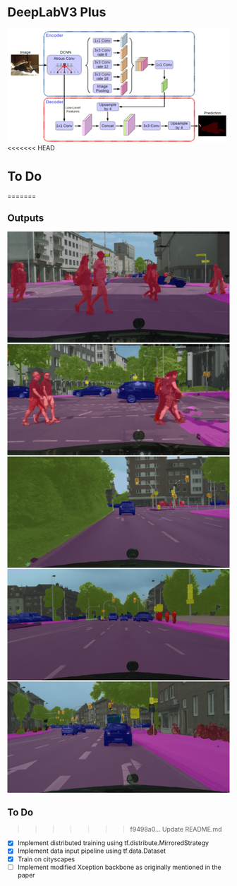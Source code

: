 # DeepLabV3 Plus
![model](deeplabv3plus.png)
<<<<<<< HEAD
# To Do
=======



## Outputs
![](outputs/frankfurt_000001_058914_leftImg8bit.png)
![](outputs/frankfurt_000000_014480_leftImg8bit.png)
![](outputs/munster_000114_000019_leftImg8bit.png)
![](outputs/munster_000129_000019_leftImg8bit.png) 
![](outputs/munster_000031_000019_leftImg8bit.png)

## To Do
>>>>>>> f9498a0... Update README.md
- [x] Implement distributed training using tf.distribute.MirroredStrategy
- [x] Implement data input pipeline using tf.data.Dataset 
- [x] Train on cityscapes
- [ ] Implement modified Xception backbone as originally mentioned in the paper
